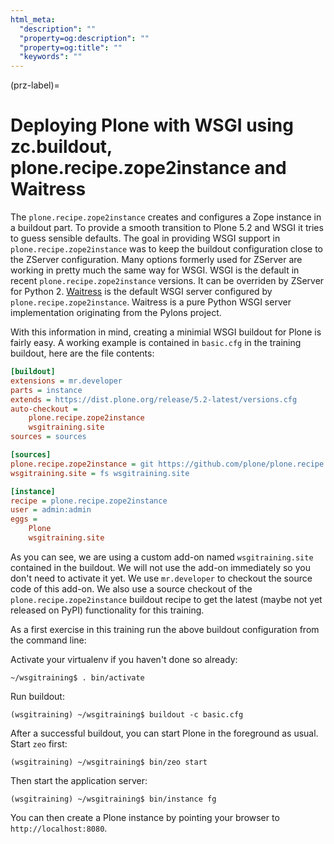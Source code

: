 ```yaml
---
html_meta:
  "description": ""
  "property=og:description": ""
  "property=og:title": ""
  "keywords": ""
---
```


(prz-label)=

# Deploying Plone with WSGI using zc.buildout, plone.recipe.zope2instance and Waitress

The `plone.recipe.zope2instance` creates and configures a Zope instance in a buildout part.
To provide a smooth transition to Plone 5.2 and WSGI it tries to guess sensible defaults.
The goal in providing WSGI support in `plone.recipe.zope2instance` was to keep the buildout configuration close to the ZServer configuration.
Many options formerly used for ZServer are working in pretty much the same way for WSGI.
WSGI is the default in recent `plone.recipe.zope2instance` versions.
It can be overriden by ZServer for Python 2.
[Waitress](https://docs.pylonsproject.org/projects/waitress/en/stable) is the default WSGI server configured by `plone.recipe.zope2instance`.
Waitress is a pure Python WSGI server implementation originating from the Pylons project.

With this information in mind, creating a minimial WSGI buildout for Plone is fairly easy.
A working example is contained in `basic.cfg` in the training buildout, here are the file contents:

```ini
[buildout]
extensions = mr.developer
parts = instance
extends = https://dist.plone.org/release/5.2-latest/versions.cfg
auto-checkout =
    plone.recipe.zope2instance
    wsgitraining.site
sources = sources

[sources]
plone.recipe.zope2instance = git https://github.com/plone/plone.recipe.zope2instance.git
wsgitraining.site = fs wsgitraining.site

[instance]
recipe = plone.recipe.zope2instance
user = admin:admin
eggs =
    Plone
    wsgitraining.site
```

As you can see, we are using a custom add-on named `wsgitraining.site` contained in the buildout.
We will not use the add-on immediately so you don't need to activate it yet.
We use `mr.developer` to checkout the source code of this add-on.
We also use a source checkout of the `plone.recipe.zope2instance` buildout recipe to get the latest (maybe not yet released on PyPI) functionality for this training.

As a first exercise in this training run the above buildout configuration from the command line:

Activate your virtualenv if you haven't done so already:

```shell
~/wsgitraining$ . bin/activate
```

Run buildout:

```shell
(wsgitraining) ~/wsgitraining$ buildout -c basic.cfg
```

After a successful buildout, you can start Plone in the foreground as usual.
Start `zeo` first:

```shell
(wsgitraining) ~/wsgitraining$ bin/zeo start
```

Then start the application server:

```shell
(wsgitraining) ~/wsgitraining$ bin/instance fg
```

You can then create a Plone instance by pointing your browser to `http://localhost:8080`.
